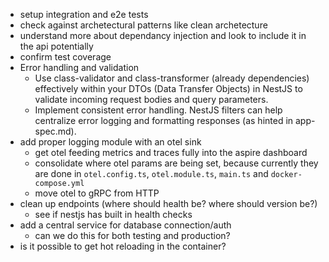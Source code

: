 - setup integration and e2e tests
- check against archetectural patterns like clean archetecture
- understand more about dependancy injection and look to include it in the api potentially
- confirm test coverage
- Error handling and validation
    - Use class-validator and class-transformer (already dependencies) effectively within your DTOs (Data Transfer Objects) in NestJS to validate incoming request bodies and query parameters.
    - Implement consistent error handling. NestJS filters can help centralize error logging and formatting responses (as hinted in app-spec.md).
- add proper logging module with an otel sink
    - get otel feeding metrics and traces fully into the aspire dashboard
    - consolidate where otel params are being set, because currently they are done in `otel.config.ts`, `otel.module.ts`, `main.ts` and `docker-compose.yml`
    - move otel to gRPC from HTTP
- clean up endpoints (where should health be? where should version be?)
    - see if nestjs has built in health checks
- add a central service for database connection/auth
    - can we do this for both testing and production?
- is it possible to get hot reloading in the container?
